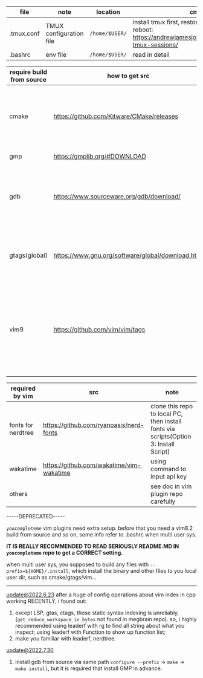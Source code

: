 |file|note|location|cmd|
|---|---|---|---|
|.tmux.conf| TMUX configuration file| `/home/$USER/`| install tmux first, restore session after reboot: https://andrewjamesjohnson.com/restoring-tmux-sessions/|
|.bashrc | env file| `/home/$USER/`|read in detail|

|require build from source| how to get src|note|prerequirement|
|---|---|---|---|
|cmake|https://github.com/Kitware/CMake/releases| untar it, set prefix to configure and make + make install||
|gmp|https://gmplib.org/#DOWNLOAD|see readme||
|gdb|https://www.sourceware.org/gdb/download/|untar it, set prefix to configure and make + make install|gmp|
|gtags(global)|https://www.gnu.org/software/global/download.html|see readme, gtags used by leaderf, see vim config||
|vim9|https://github.com/vim/vim/tags|configure setting may more complex, please check python3+ enable after make install|python|

|required by vim|src|note|
|---|---|---|
|fonts for nerdtree|https://github.com/ryanoasis/nerd-fonts|clone this repo to local PC, then install fonts via scripts(Option 3: Install Script)|
|wakatime|https://github.com/wakatime/vim-wakatime|using command to input api key|
|others||see doc in vim plugin repo carefully|


-----DEPRECATED-----

`youcompleteme` vim plugins need extra setup. before that you need a vim8.2 build from source and so on, some info refer to .bashrc when multi user sys.

**IT IS REALLY RECOMMENDED TO READ SERIOUSLY README.MD IN `youcompleteme` repo to get a CORRECT setting.**


when multi user sys, you supposed to build any files with `--prefix=${HOME}/.install`, which install the binary and other files to you local user dir, such as cmake/gtags/vim...

-----

update@2022.6.23
after a huge of config operations about vim index in cpp working RECENTLY, i found out:
1. except LSP, gtas, ctags, those static syntax indexing is unreliably, (`get_reduce_workspace_in_bytes` not found in megbrain repo).
so, i highly recommended using leaderf with rg to find all string about what you inspect; using leaderf with Function to show up function list;
2. make you familiar with leaderf, nerdtree.

update@2022.7.30
1. install gdb from source via same path `configure --prefix` -> `make` -> `make install`, but it is required that install GMP in advance.
